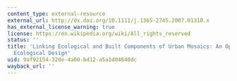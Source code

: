 ```yaml
---
content_type: external-resource
external_url: http://dx.doi.org/10.1111/j.1365-2745.2007.01310.x
has_external_license_warning: true
license: https://en.wikipedia.org/wiki/All_rights_reserved
status: ''
title: 'Linking Ecological and Built Components of Urban Mosaics: An Open Cycle of
  Ecological Design'
uid: 9af92154-32de-4a00-bd12-a5a1d04640dc
wayback_url: ''
---
```

